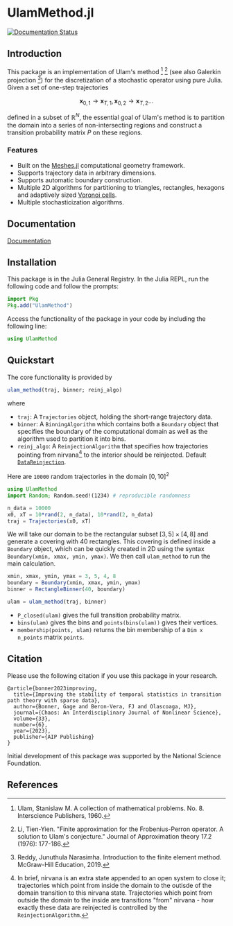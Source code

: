 # UlamMethod.jl

[![Documentation Status](https://img.shields.io/badge/docs-stable-blue?style=flat-square)](https://70gage70.github.io/UlamMethod.jl/)


## Introduction

This package is an implementation of Ulam's method [^1] [^2] (see also Galerkin projection [^3]) for the discretization of a stochastic operator using pure Julia. Given a set of one-step trajectories 
```math
\mathbf{x}_{0, 1} \to  \mathbf{x}_{T, 1}, \mathbf{x}_{0, 2} \to  \mathbf{x}_{T, 2} \dots
```
defined in a subset of $\mathbb{R}^N$, the essential goal of Ulam's method is to partition the domain into a series of non-intersecting regions and construct a transition probability matrix $P$ on these regions.  

### Features
- Built on the [Meshes.jl](https://github.com/JuliaGeometry/Meshes.jl) computational geometry framework.
- Supports trajectory data in arbitrary dimensions.
- Supports automatic boundary construction.
- Multiple 2D algorithms for partitioning to triangles, rectangles, hexagons and adaptively sized [Voronoi cells](https://en.wikipedia.org/wiki/Voronoi_diagram).
- Multiple stochasticization algorithms.

## Documentation

[Documentation](https://70gage70.github.io/UlamMethod.jl/)

## Installation

This package is in the Julia General Registry. In the Julia REPL, run the following code and follow the prompts:

```julia
import Pkg
Pkg.add("UlamMethod")
```

Access the functionality of the package in your code by including the following line:

```julia
using UlamMethod
```

## Quickstart

The core functionality is provided by 
```julia
ulam_method(traj, binner; reinj_algo)
``` 
where

- `traj`: A `Trajectories` object, holding the short-range trajectory data.
- `binner`: A `BinningAlgorithm` which contains both a `Boundary` object that specifies the boundary of the computational domain as well as the algorithm used to partition it into bins.
- `reinj_algo`: A `ReinjectionAlgorithm` that specifies how trajectories pointing from nirvana[^4] to the interior should be reinjected. Default [`DataReinjection`](@ref).

Here are `10000` random trajectories in the domain $[0, 10]^2$

```julia
using UlamMethod
import Random; Random.seed!(1234) # reproducible randomness

n_data = 10000
x0, xT = 10*rand(2, n_data), 10*rand(2, n_data)
traj = Trajectories(x0, xT)
```

We will take our domain to be the rectangular subset $[3, 5] \times [4, 8]$ and generate a covering with 40 rectangles. This covering is defined inside a `Boundary` object, which can be quickly created in 2D using the syntax `Boundary(xmin, xmax, ymin, ymax)`. We then call `ulam_method` to run the main calculation.

```julia
xmin, xmax, ymin, ymax = 3, 5, 4, 8
boundary = Boundary(xmin, xmax, ymin, ymax)
binner = RectangleBinner(40, boundary)

ulam = ulam_method(traj, binner)
```

- `P_closed(ulam)` gives the full transition probability matrix.
-  `bins(ulam)` gives the bins and `points(bins(ulam))` gives their vertices.
- `membership(points, ulam)` returns the bin membership of a `Dim x n_points` matrix `points`.

## Citation

Please use the following citation if you use this package in your research.

```
@article{bonner2023improving,
  title={Improving the stability of temporal statistics in transition path theory with sparse data},
  author={Bonner, Gage and Beron-Vera, FJ and Olascoaga, MJ},
  journal={Chaos: An Interdisciplinary Journal of Nonlinear Science},
  volume={33},
  number={6},
  year={2023},
  publisher={AIP Publishing}
}
```

Initial development of this package was supported by the National Science Foundation.

## References

[^1]: Ulam, Stanislaw M. A collection of mathematical problems. No. 8. Interscience Publishers, 1960.

[^2]: Li, Tien-Yien. "Finite approximation for the Frobenius-Perron operator. A solution to Ulam's conjecture." Journal of Approximation theory 17.2 (1976): 177-186.

[^3]: Reddy, Junuthula Narasimha. Introduction to the finite element method. McGraw-Hill Education, 2019.

[^4]: In brief, nirvana is an extra state appended to an open system to close it; trajectories which point from inside the domain to the outisde of the domain transition to this nirvana state. Trajectories which point from outside the domain to the inside are transitions "from" nirvana - how exactly these data are reinjected is controlled by the `ReinjectionAlgorithm`.

